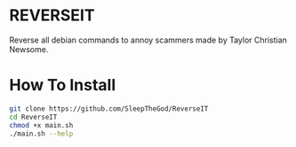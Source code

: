 # REVERSEIT

Reverse all debian commands to annoy scammers made by Taylor Christian Newsome.

# How To Install
```bash
git clone https://github.com/SleepTheGod/ReverseIT
cd ReverseIT
chmod +x main.sh
./main.sh --help
```
